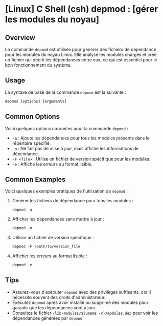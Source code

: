 # [Linux] C Shell (csh) depmod : [gérer les modules du noyau]

## Overview
La commande `depmod` est utilisée pour générer des fichiers de dépendance pour les modules du noyau Linux. Elle analyse les modules chargés et crée un fichier qui décrit les dépendances entre eux, ce qui est essentiel pour le bon fonctionnement du système.

## Usage
La syntaxe de base de la commande `depmod` est la suivante :

```csh
depmod [options] [arguments]
```

## Common Options
Voici quelques options courantes pour la commande `depmod` :

- `-a` : Ajoute les dépendances pour tous les modules présents dans le répertoire spécifié.
- `-n` : Ne fait pas de mise à jour, mais affiche les informations de dépendance.
- `-F <file>` : Utilise un fichier de version spécifique pour les modules.
- `-e` : Affiche les erreurs au format lisible.

## Common Examples
Voici quelques exemples pratiques de l'utilisation de `depmod` :

1. Générer les fichiers de dépendance pour tous les modules :

   ```csh
   depmod -a
   ```

2. Afficher les dépendances sans mettre à jour :

   ```csh
   depmod -n
   ```

3. Utiliser un fichier de version spécifique :

   ```csh
   depmod -F /path/to/version_file
   ```

4. Afficher les erreurs au format lisible :

   ```csh
   depmod -e
   ```

## Tips
- Assurez-vous d'exécuter `depmod` avec des privilèges suffisants, car il nécessite souvent des droits d'administrateur.
- Exécutez `depmod` après avoir installé ou supprimé des modules pour garantir que les dépendances sont à jour.
- Consultez le fichier `/lib/modules/$(uname -r)/modules.dep` pour voir les dépendances générées par `depmod`.